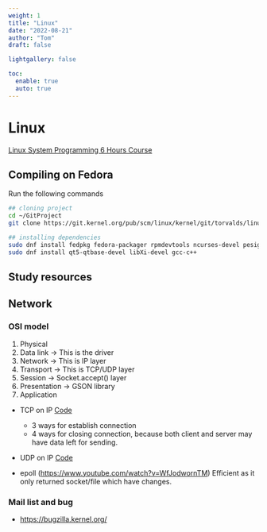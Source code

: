 ```yaml
---
weight: 1
title: "Linux"
date: "2022-08-21"
author: "Tom"
draft: false

lightgallery: false

toc:
  enable: true
  auto: true
---
```


# Linux

[Linux System Programming 6 Hours Course](https://www.youtube.com/watch?v=6OSeJFo6GOc&list=PLGCybmGfHKDM6QvZ5cB4uWL-t3ACHJ7wN)


## Compiling on Fedora

Run the following commands

```sh
## cloning project
cd ~/GitProject
git clone https://git.kernel.org/pub/scm/linux/kernel/git/torvalds/linux.git/

## installing dependencies
sudo dnf install fedpkg fedora-packager rpmdevtools ncurses-devel pesign grubby
sudo dnf install qt5-qtbase-devel libXi-devel gcc-c++


```

## Study resources



## Network

### OSI model

1. Physical
2. Data link -> This is the driver
3. Network -> This is IP layer
4. Transport -> This is TCP/UDP layer
5. Session -> Socket.accept() layer
6. Presentation -> GSON library
7. Application

* TCP on IP [Code](https://github.com/ymlai87416-oss/linux/blob/master/net/ipv4/tcp.c)

    * 3 ways for establish connection
    * 4 ways for closing connection, because both client and server may have data left for sending.

* UDP on IP [Code](https://github.com/ymlai87416-oss/linux/blob/master/net/ipv4/udp.c)

* epoll (https://www.youtube.com/watch?v=WfJodwornTM)
    Efficient as it only returned socket/file which have changes.


### Mail list and bug 

* https://bugzilla.kernel.org/
